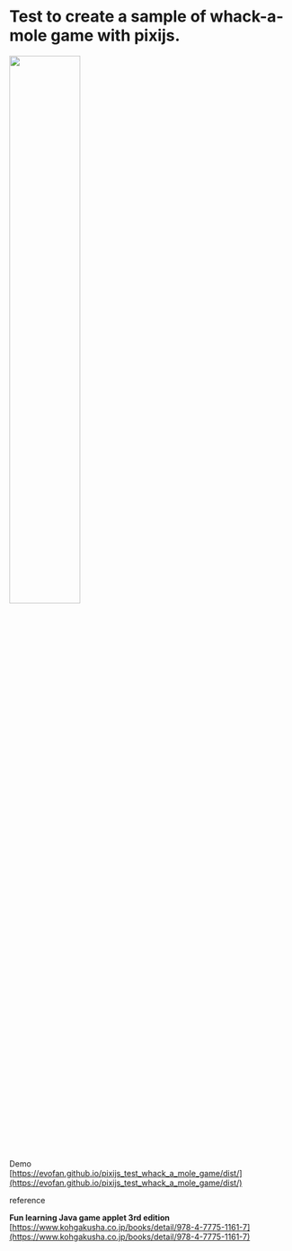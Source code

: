# Test to create a sample of whack-a-mole game with pixijs.

<img src="https://evofan.github.io/pixijs_test_whack_a_mole_game/screenshot/pic_screenshot6.jpg" width="50%">  

Demo  
[https://evofan.github.io/pixijs_test_whack_a_mole_game/dist/](https://evofan.github.io/pixijs_test_whack_a_mole_game/dist/)  

reference

**Fun learning Java game applet 3rd edition**  
[https://www.kohgakusha.co.jp/books/detail/978-4-7775-1161-7](https://www.kohgakusha.co.jp/books/detail/978-4-7775-1161-7)  
